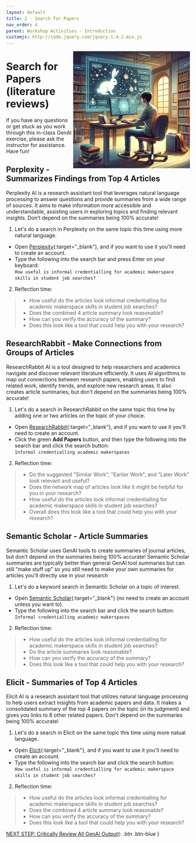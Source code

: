 ```yaml
---
layout: default
title: 2 - Search for Papers
nav_order: 4
parent: Workshop Activities - Introduction
customjs: http://code.jquery.com/jquery-1.4.2.min.js
---
```

<img src="images/2-research.png" style="float:right;width:320px;" alt="Elicit.ai logo"> 

# Search for Papers (literature reviews)

If you have any questions or get stuck as you work through this in-class GenAI exercise, please ask the instructor for assistance.  Have fun!

## Perplexity - Summarizes Findings from Top 4 Articles
Perplexity AI is a research assistant tool that leverages natural language processing to answer questions and provide summaries from a wide range of sources. It aims to make information more accessible and understandable, assisting users in exploring topics and finding relevant insights. Don’t depend on the summaries being 100% accurate!

1. Let's do a search in Perplexity on the same topic this time using more natural language.
  - Open [Perplexity](https://www.perplexity.ai/){:target="_blank"}, and if you want to use it you'll need to create an account.
  - Type the following into the search bar and press Enter on your keyboard:
<br>```How useful is informal credentialling for academic makerspace skills in student job searches?```<br>
2. Reflection time:
>  - How useful do the articles look informal credentialling for academic makerspace skills in student job searches?
>  - Does the combined 4 article summary look reasonable?
>  - How can you verify the accuracy of the summary?
>  - Does this look like a tool that could help you with your research?

## ResearchRabbit - Make Connections from Groups of Articles
ResearchRabbit AI is a tool designed to help researchers and academics navigate and discover relevant literature efficiently. It uses AI algorithms to map out connections between research papers, enabling users to find related work, identify trends, and explore new research areas. It also creates article summaries, but don’t depend on the summaries being 100% accurate!

1. Let's do a search in ResearchRabbit on the same topic this time by adding one or two articles on the topic of your choice.
  - Open [ResearchRabbit](https://researchrabbitapp.com/){:target="_blank"}, and if you want to use it you'll need to create an account.
  - Click the green **Add Papers** button, and then type the following into the search bar and click the search button:
<br>```Informal credentialling academic makerspaces```<br>
2. Reflection time:
>  - Do the suggested "Similar Work", "Earlier Work", and "Later Work" look relevant and useful?
>  - Does the network map of articles look like it might be helpful for you in your research?
>  - How useful do the articles look informal credentialling for academic makerspace skills in student job searches?
>  - Overall does this look like a tool that could help you with your research?

## Semantic Scholar - Article Summaries
Semantic Scholar uses GenAI tools to create summaries of journal articles, but don’t depend on the summaries being 100% accurate! Semantic Scholar summaries are typically better than general GenAI tool summaries but can still “make stuff up” so you still need to make your own summaries for articles you'll directly use in your research

1. Let's do a keyword search in Semantic Scholar on a topic of interest.
  - Open [Semantic Scholar](https://www.semanticscholar.org/){:target="_blank"} (no need to create an account unless you want to).
  - Type the following into the search bar and click the search button:
<br>```Informal credentialling academic makerspaces```<br>
2. Reflection time:
>  - How useful do the articles look informal credentialling for academic makerspace skills in student job searches?
>  - Do the article summaries look reasonable?
>  - How can you verify the accuracy of the summary?
>  - Does this look like a tool that could help you with your research?

## Elicit - Summaries of Top 4 Articles
Elicit AI is a research assistant tool that utilizes natural language processing to help users extract insights from academic papers and data. It makes a consolidated summary of the top 4 papers on the topic (in its judgment) and gives you links to 8 other related papers. Don’t depend on the summaries being 100% accurate!

1. Let's do a search in Elicit on the same topic this time using more natual language.
  - Open [Elicit](https://elicit.com/){:target="_blank"}, and if you want to use it you'll need to create an account.
  - Type the following into the search bar and click the search button:
<br>```How useful is informal credentialling for academic makerspace skills in student job searches?```<br>
2. Reflection time:
>  - How useful do the articles look informal credentialling for academic makerspace skills in student job searches?
>  - Does the combined 4 article summary look reasonable?
>  - How can you verify the accuracy of the summary?
>  - Does this look like a tool that could help you with your research?

[NEXT STEP: Critically Review All GenAI Output](3-critial-review.html){: .btn .btn-blue }
